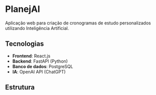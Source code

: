 # PlanejAI

Aplicação web para criação de cronogramas de estudo personalizados utilizando Inteligência Artificial.

## Tecnologias

- **Frontend**: React.js
- **Backend**: FastAPI (Python)
- **Banco de dados**: PostgreSQL
- **IA**: OpenAI API (ChatGPT)

## Estrutura

